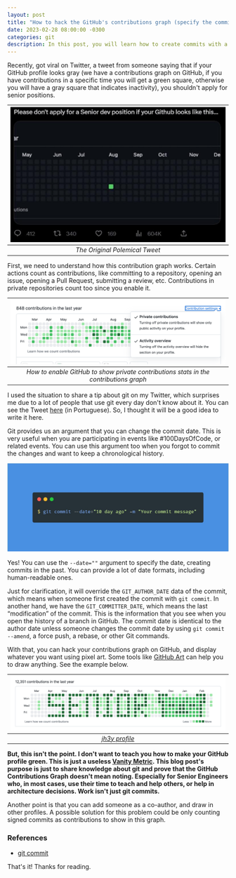 ```yaml
---
layout: post
title: "How to hack the GitHub's contributions graph (specify the commit date)"
date: 2023-02-28 08:00:00 -0300
categories: git 
description: In this post, you will learn how to create commits with a past date, and why you shouldn't think that the GitHub contributions graph means something.
---
```


Recently, got viral on Twitter, a tweet from someone saying that if your GitHub profile looks gray (we have a contributions graph on GitHub, if you have contributions in a specific time you will get a green square, otherwise you will have a gray square that indicates inactivity), you shouldn't apply for senior positions.

| ![The Original Polemical Tweet](/assets/git-commit-date/original-tweet.png) | 
|:--:| 
| *The Original Polemical Tweet* |



First, we need to understand how this contribution graph works. Certain actions count as contributions, like committing to a repository, opening an issue, opening a Pull Request, submitting a review, etc. Contributions in private repositories count too since you enable it.

| ![Enable private contributions displaying on contributions graph](/assets/git-commit-date/activity-overview-options.png) | 
|:--:| 
| *How to enable GitHub to show private contributions stats in the contributions graph* |


I used the situation to share a tip about git on my Twitter, which surprises me due to a lot of people that use git every day don't know about it. You can see the Tweet [here](https://twitter.com/garaujodev/status/1630244938737938432) (in Portuguese). So, I thought it will be a good idea to write it here.

Git provides us an argument that you can change the commit date. This is very useful when you are participating in events like #100DaysOfCode, or related events. You can use this argument too when you forgot to commit the changes and want to keep a chronological history.

![image](/assets/git-commit-date/git-commit-with-date.jpeg)

Yes! You can use the `--date=""` argument to specify the date, creating commits in the past. You can provide a lot of date formats, including human-readable ones.

Just for clarification, it will override the `GIT_AUTHOR_DATE` data of the commit, which means when someone first created the commit with `git commit`. In another hand, we have the `GIT_COMMITTER_DATE`, which means the last “modification” of the commit. This is the information that you see when you open the history of a branch in GitHub. The commit date is identical to the author date unless someone changes the commit date by using `git commit --amend`, a force push, a rebase, or other Git commands.

With that, you can hack your contributions graph on GitHub, and display whatever you want using pixel art. Some tools like [GitHub Art](https://github-art.com/) can help you to draw anything. See the example below.

| ![jh3y profile](/assets/git-commit-date/jh3y-profile.png) | 
|:--:| 
| *[jh3y profile](https://github.com/jh3y)* |

**But, this isn't the point. I don't want to teach you how to make your GitHub profile green. This is just a useless [Vanity Metric](https://www.productplan.com/glossary/vanity-metrics/). This blog post's purpose is just to share knowledge about git and prove that the GitHub Contributions Graph doesn't mean noting. Especially for Senior Engineers who, in most cases, use their time to teach and help others, or help in architecture decisions. Work isn't just git commits.**

Another point is that you can add someone as a co-author, and draw in other profiles. A possible solution for this problem could be only counting signed commits as contributions to show in this graph.

### References
* [git commit](https://mirrors.edge.kernel.org/pub/software/scm/git/docs/git-commit.html#_commit_information)

That's it! Thanks for reading.
